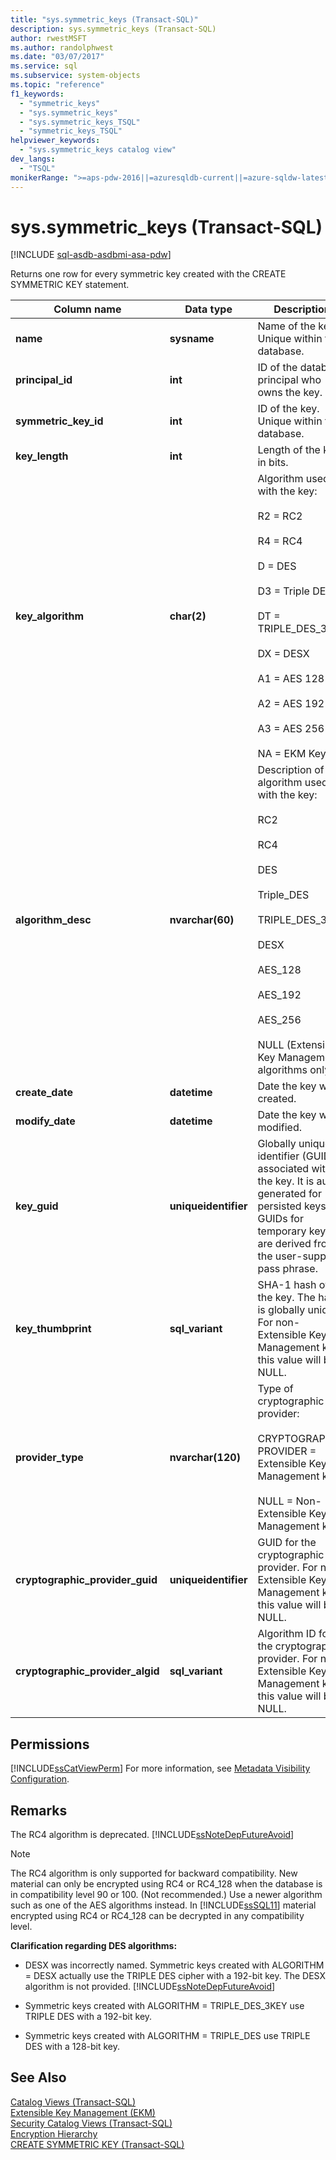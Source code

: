 ```yaml
---
title: "sys.symmetric_keys (Transact-SQL)"
description: sys.symmetric_keys (Transact-SQL)
author: rwestMSFT
ms.author: randolphwest
ms.date: "03/07/2017"
ms.service: sql
ms.subservice: system-objects
ms.topic: "reference"
f1_keywords:
  - "symmetric_keys"
  - "sys.symmetric_keys"
  - "sys.symmetric_keys_TSQL"
  - "symmetric_keys_TSQL"
helpviewer_keywords:
  - "sys.symmetric_keys catalog view"
dev_langs:
  - "TSQL"
monikerRange: ">=aps-pdw-2016||=azuresqldb-current||=azure-sqldw-latest||>=sql-server-2016||>=sql-server-linux-2017||=azuresqldb-mi-current"
---
```

# sys.symmetric_keys (Transact-SQL)
[!INCLUDE [sql-asdb-asdbmi-asa-pdw](../../includes/applies-to-version/sql-asdb-asdbmi-asa-pdw.md)]

  Returns one row for every symmetric key created with the CREATE SYMMETRIC KEY statement.  
  
|Column name|Data type|Description|  
|-----------------|---------------|-----------------|  
|**name**|**sysname**|Name of the key. Unique within the database.|  
|**principal_id**|**int**|ID of the database principal who owns the key.|  
|**symmetric_key_id**|**int**|ID of the key. Unique within the database.|  
|**key_length**|**int**|Length of the key in bits.|  
|**key_algorithm**|**char(2)**|Algorithm used with the key:<br /><br /> R2 = RC2<br /><br /> R4 = RC4<br /><br /> D = DES<br /><br /> D3 = Triple DES<br /><br /> DT = TRIPLE_DES_3KEY<br /><br /> DX = DESX<br /><br /> A1 = AES 128<br /><br /> A2 = AES 192<br /><br /> A3 = AES 256<br /><br /> NA = EKM Key|  
|**algorithm_desc**|**nvarchar(60)**|Description of the algorithm used with the key:<br /><br /> RC2<br /><br /> RC4<br /><br /> DES<br /><br /> Triple_DES<br /><br /> TRIPLE_DES_3KEY<br /><br /> DESX<br /><br /> AES_128<br /><br /> AES_192<br /><br /> AES_256<br /><br /> NULL (Extensible Key Management algorithms only)|  
|**create_date**|**datetime**|Date the key was created.|  
|**modify_date**|**datetime**|Date the key was modified.|  
|**key_guid**|**uniqueidentifier**|Globally unique identifier (GUID) associated with the key. It is auto-generated for persisted keys. GUIDs for temporary keys are derived from the user-supplied pass phrase.|  
|**key_thumbprint**|**sql_variant**|SHA-1 hash of the key. The hash is globally unique. For non-Extensible Key Management keys this value will be NULL.|  
|**provider_type**|**nvarchar(120)**|Type of cryptographic provider:<br /><br /> CRYPTOGRAPHIC PROVIDER = Extensible Key Management keys<br /><br /> NULL = Non-Extensible Key Management keys|  
|**cryptographic_provider_guid**|**uniqueidentifier**|GUID for the cryptographic provider. For non-Extensible Key Management keys this value will be NULL.|  
|**cryptographic_provider_algid**|**sql_variant**|Algorithm ID for the cryptographic provider. For non-Extensible Key Management keys this value will be NULL.|  
  
## Permissions  
 [!INCLUDE[ssCatViewPerm](../../includes/sscatviewperm-md.md)] For more information, see [Metadata Visibility Configuration](../../relational-databases/security/metadata-visibility-configuration.md).  
  
## Remarks  
 The RC4 algorithm is deprecated. [!INCLUDE[ssNoteDepFutureAvoid](../../includes/ssnotedepfutureavoid-md.md)]  
  
> [!NOTE]  
>  The RC4 algorithm is only supported for backward compatibility. New material can only be encrypted using RC4 or RC4_128 when the database is in compatibility level 90 or 100. (Not recommended.) Use a newer algorithm such as one of the AES algorithms instead. In [!INCLUDE[ssSQL11](../../includes/sssql11-md.md)] material encrypted using RC4 or RC4_128 can be decrypted in any compatibility level.  
  
 **Clarification regarding DES algorithms:**  
  
-   DESX was incorrectly named. Symmetric keys created with ALGORITHM = DESX actually use the TRIPLE DES cipher with a 192-bit key. The DESX algorithm is not provided. [!INCLUDE[ssNoteDepFutureAvoid](../../includes/ssnotedepfutureavoid-md.md)]  
  
-   Symmetric keys created with ALGORITHM = TRIPLE_DES_3KEY use TRIPLE DES with a 192-bit key.  
  
-   Symmetric keys created with ALGORITHM = TRIPLE_DES use TRIPLE DES with a 128-bit key.  
  
## See Also  
 [Catalog Views &#40;Transact-SQL&#41;](../../relational-databases/system-catalog-views/catalog-views-transact-sql.md)   
 [Extensible Key Management &#40;EKM&#41;](../../relational-databases/security/encryption/extensible-key-management-ekm.md)   
 [Security Catalog Views &#40;Transact-SQL&#41;](../../relational-databases/system-catalog-views/security-catalog-views-transact-sql.md)   
 [Encryption Hierarchy](../../relational-databases/security/encryption/encryption-hierarchy.md)   
 [CREATE SYMMETRIC KEY &#40;Transact-SQL&#41;](../../t-sql/statements/create-symmetric-key-transact-sql.md)  
  
  
